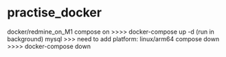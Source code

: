 # practise_docker
docker/redmine_on_M1
compose on >>>> docker-compose up -d (run in background)
mysql  >>> need to add platform: linux/arm64
compose down >>>>  docker-compose down
